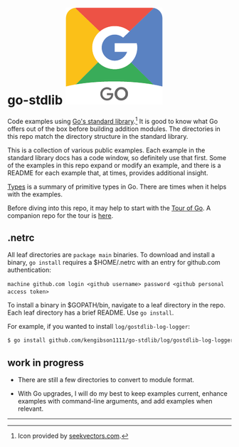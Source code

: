 # go-stdlib ![go-stdlib](/images/google-go.png)

Code examples using [Go's standard library](https://pkg.go.dev/std).[^1] It is good to know what Go offers out of the box before building addition modules. The directories in this repo match the directory structure in the standard library.

This is a collection of various public examples. Each example in the standard library docs has a code window, so definitely use that first. Some of the examples in this repo expand or modify an example, and there is a README for each example that, at times, provides additional insight.

[Types](https://github.com/kengibson1111/go-stdlib/blob/master/types.md) is a summary of primitive types in Go. There are times when it helps with the examples.

Before diving into this repo, it may help to start with the [Tour of Go](https://go.dev/tour/welcome/1). A companion repo for the tour is [here](https://github.com/kengibson1111/tour-of-go).

## .netrc

All leaf directories are `package main` binaries. To download and install a binary, `go install` requires a $HOME/.netrc with an entry for github.com authentication:

`machine github.com login <github username> password <github personal access token>`

To install a binary in $GOPATH/bin, navigate to a leaf directory in the repo. Each leaf directory has a brief README. Use `go install`.

For example, if you wanted to install `log/gostdlib-log-logger`:

```bash
$ go install github.com/kengibson1111/go-stdlib/log/gostdlib-log-logger@latest
```

## work in progress

* There are still a few directories to convert to module format.

* With Go upgrades, I will do my best to keep examples current, enhance examples with command-line arguments, and add examples when relevant.

***

[^1]: Icon provided by [seekvectors.com](https://seekvectors.com/).
